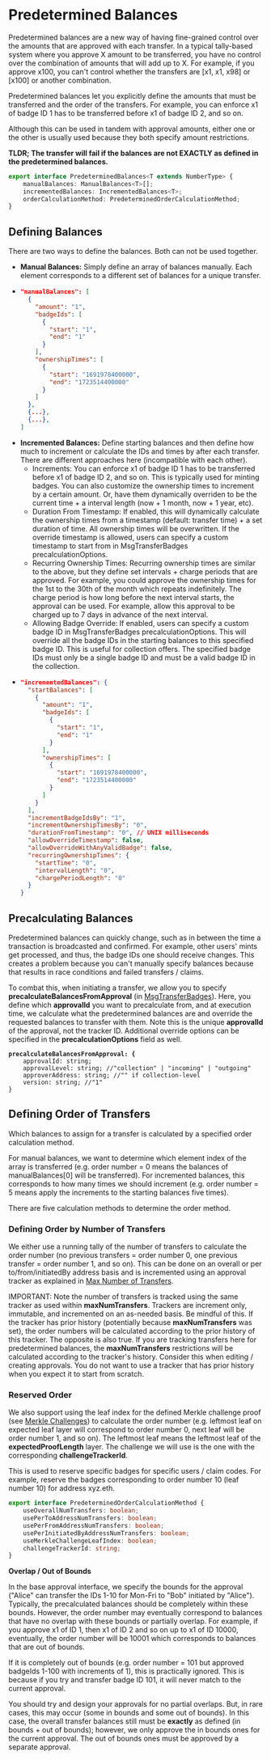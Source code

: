 # Predetermined Balances

Predetermined balances are a new way of having fine-grained control over the amounts that are approved with each transfer. In a typical tally-based system where you approve X amount to be transferred, you have no control over the combination of amounts that will add up to X. For example, if you approve x100, you can't control whether the transfers are \[x1, x1, x98] or \[x100] or another combination.

Predetermined balances let you explicitly define the amounts that must be transferred and the order of the transfers. For example, you can enforce x1 of badge ID 1 has to be transferred before x1 of badge ID 2, and so on.

Although this can be used in tandem with approval amounts, either one or the other is usually used because they both specify amount restrictions.

**TLDR; The transfer will fail if the balances are not EXACTLY as defined in the predetermined balances.**

```typescript
export interface PredeterminedBalances<T extends NumberType> {
    manualBalances: ManualBalances<T>[];
    incrementedBalances: IncrementedBalances<T>;
    orderCalculationMethod: PredeterminedOrderCalculationMethod;
}
```

## **Defining Balances**

There are two ways to define the balances. Both can not be used together.

-   **Manual Balances:** Simply define an array of balances manually. Each element corresponds to a different set of balances for a unique transfer.
-   ```json
    "manualBalances": [
      {
        "amount": "1",
        "badgeIds": [
          {
            "start": "1",
            "end": "1"
          }
        ],
        "ownershipTimes": [
          {
            "start": "1691978400000",
            "end": "1723514400000"
          }
        ]
      },
      {...},
      {...},
    ]
    ```
-   **Incremented Balances:** Define starting balances and then define how much to increment or calculate the IDs and times by after each transfer. There are different approaches here (incompatible with each other).
    -   Increments: You can enforce x1 of badge ID 1 has to be transferred before x1 of badge ID 2, and so on. This is typically used for minting badges. You can also customize the ownership times to increment by a certain amount. Or, have them dynamically overriden to be the current time + a interval length (now + 1 month, now + 1 year, etc).
    -   Duration From Timestamp: If enabled, this will dynamically calculate the ownership times from a timestamp (default: transfer time) + a set duration of time. All ownership times will be overwritten. If the override timestamp is allowed, users can specify a custom timestamp to start from in MsgTransferBadges precalculationOptions.
    -   Recurring Ownership Times: Recurring ownership times are similar to the above, but they define set intervals + charge periods that are approved. For example, you could approve the ownership times for the 1st to the 30th of the month which repeats indefinitely. The charge period is how long before the next interval starts, the approval can be used. For example, allow this approval to be charged up to 7 days in advance of the next interval.
    -   Allowing Badge Override: If enabled, users can specify a custom badge ID in MsgTransferBadges precalculationOptions. This will override all the badge IDs in the starting balances to this specified badge ID. This is useful for collection offers. The specified badge IDs must only be a single badge ID and must be a valid badge ID in the collection.
-   ```json
    "incrementedBalances": {
      "startBalances": [
        {
          "amount": "1",
          "badgeIds": [
            {
              "start": "1",
              "end": "1"
            }
          ],
          "ownershipTimes": [
            {
              "start": "1691978400000",
              "end": "1723514400000"
            }
          ]
        }
      ],
      "incrementBadgeIdsBy": "1",
      "incrementOwnershipTimesBy": "0",
      "durationFromTimestamp": "0", // UNIX milliseconds
      "allowOverrideTimestamp": false,
      "allowOverrideWithAnyValidBadge": false,
      "recurringOwnershipTimes": {
        "startTime": "0",
        "intervalLength": "0",
        "chargePeriodLength": "0"
      }
    }
    ```

## **Precalculating Balances**

Predetermined balances can quickly change, such as in between the time a transaction is broadcasted and confirmed. For example, other users' mints get processed, and thus, the badge IDs one should receive changes. This creates a problem because you can't manually specify balances because that results in race conditions and failed transfers / claims.

To combat this, when initiating a transfer, we allow you to specify **precalculateBalancesFromApproval** (in [MsgTransferBadges](../../../bitbadges-blockchain/cosmos-sdk-msgs/x-badges/msgtransferbadges.md)). Here, you define which **approvalId** you want to precalculate from, and at execution time, we calculate what the predetermined balances are and override the requested balances to transfer with them. Note this is the unique **approvalId** of the approval, not the tracker ID. Additional override options can be specified in the **precalculationOptions** field as well.

<pre class="language-typescript"><code class="lang-typescript"><strong>precalculateBalancesFromApproval: {
</strong>    approvalId: string;
    approvalLevel: string; //"collection" | "incoming" | "outgoing"
    approverAddress: string; //"" if collection-level
    version: string; //"1"
}
</code></pre>

## **Defining Order of Transfers**

Which balances to assign for a transfer is calculated by a specified order calculation method.

For manual balances, we want to determine which element index of the array is transferred (e.g. order number = 0 means the balances of manualBalances\[0] will be transferred). For incremented balances, this corresponds to how many times we should increment (e.g. order number = 5 means apply the increments to the starting balances five times).

There are five calculation methods to determine the order method.

### Defining Order by Number of Transfers

We either use a running tally of the number of transfers to calculate the order number (no previous transfers = order number 0, one previous transfer = order number 1, and so on). This can be done on an overall or per to/from/initiatedBy address basis and is incremented using an approval tracker as explained in [Max Number of Transfers](predetermined-balances.md#max-number-of-transfers).

IMPORTANT: Note the number of transfers is tracked using the same tracker as used within **maxNumTransfers**. Trackers are increment only, immutable, and incremented on an as-needed basis. Be mindful of this. If the tracker has prior history (potentially because **maxNumTransfers** was set), the order numbers will be calculated according to the prior history of this tracker. The opposite is also true. If you are tracking transfers here for predetermined balances, the **maxNumTransfers** restrictions will be calculated according to the tracker's history. Consider this when editing / creating approvals. You do not want to use a tracker that has prior history when you expect it to start from scratch.

### Reserved Order

We also support using the leaf index for the defined Merkle challenge proof (see [Merkle Challenges](predetermined-balances.md#merkle-challenges)) to calculate the order number (e.g. leftmost leaf on expected leaf layer will correspond to order number 0, next leaf will be order number 1, and so on). The leftmost leaf means the leftmost leaf of the **expectedProofLength** layer. The challenge we will use is the one with the corresponding **challengeTrackerId**.

This is used to reserve specific badges for specific users / claim codes. For example, reserve the badges corresponding to order number 10 (leaf number 10) for address xyz.eth.

```typescript
export interface PredeterminedOrderCalculationMethod {
    useOverallNumTransfers: boolean;
    usePerToAddressNumTransfers: boolean;
    usePerFromAddressNumTransfers: boolean;
    usePerInitiatedByAddressNumTransfers: boolean;
    useMerkleChallengeLeafIndex: boolean;
    challengeTrackerId: string;
}
```

**Overlap / Out of Bounds**

In the base approval interface, we specify the bounds for the approval ("Alice" can transfer the IDs 1-10 for Mon-Fri to "Bob" initiated by "Alice"). Typically, the precalculated balances should be completely within these bounds. However, the order number may eventually correspond to balances that have no overlap with these bounds or partially overlap. For example, if you approve x1 of ID 1, then x1 of ID 2 and so on up to x1 of ID 10000, eventually, the order number will be 10001 which corresponds to balances that are out of bounds.

If it is completely out of bounds (e.g. order number = 101 but approved badgeIds 1-100 with increments of 1), this is practically ignored. This is because if you try and transfer badge ID 101, it will never match to the current approval.

You should try and design your approvals for no partial overlaps. But, in rare cases, this may occur (some in bounds and some out of bounds). In this case, the overall transfer balances still must be **exactly** as defined (in bounds + out of bounds); however, we only approve the in bounds ones for the current approval. The out of bounds ones must be approved by a separate approval.
